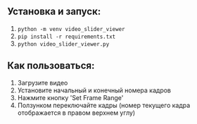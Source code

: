 ## Установка и запуск:
1. ```python -m venv video_slider_viewer```
2. ```pip install -r requirements.txt```
3. ```python video_slider_viewer.py```

## Как пользоваться:
1. Загрузите видео
2. Установите начальный и конечный номера кадров
3. Нажмите кнопку 'Set Frame Range'
4. Ползунком переключайте кадры (номер текущего кадра отображается в правом верхнем углу)

